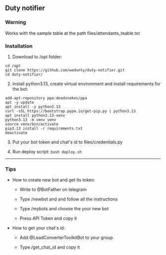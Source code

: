 ## Duty notifier

### Warning
Works with the sample table at the path files/attendants_teable.txt

### Installation
1. Download to /opt folder: 

```
cd /opt
git clone https://github.com/wedunty/duty-notifier.git
cd duty-notifier/
```

2. Install python3.13, create virtual environment and install requirements for the bot:

```
add-apt-repository ppa:deadsnakes/ppa
apt -y update
apt install -y python3.13
curl -sSL https://bootstrap.pypa.io/get-pip.py | python3.13
apt install python3.13-venv
python3.13 -m venv venv
source venv/bin/activate
pip3.13 install -r requirements.txt
deactivate
```

3. Put your bot token and chat's id to files/credentials.py

4. Run deploy script: `bash deploy.sh`

---

### Tips
- How to create new bot and get its token:

  - Write to @BotFather on telegram

  - Type /newbot and and follow all the instructions
    
  - Type /mybots and choose the your new bot
    
  - Press API Token and copy it

- How to get your chat's id:
  
  - Add @LeadConverterToolkitBot to your group
 
  - Type /get_chat_id and copy it
